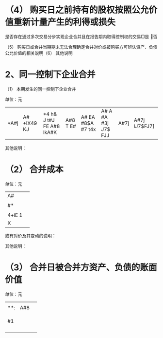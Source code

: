 # （4） 购买日之前持有的股权按照公允价值重新计量产生的利得或损失

是否存在通过多次交易分步实现企业合并且在报告期内取得控制权的交易□是 否

（5） 购买日或合并当期期末无法合理确定合并对价或被购买方可辨认资产、负债公允价值的相关说明（6） 其他说明

# 2、同一控制下企业合并

（1） 本期发生的同一控制下企业合并

单位：元  

<table><tr><td>*A#j</td><td>A# +IX49 KJ</td><td>*4 h&amp; J t#J FE A#8 IkA#K</td><td>A#8 T E#</td><td>A# EA #8$A #7 t4x</td><td>A# A #A #3j J7$ FJJ</td><td>A#7j</td><td>A#7j lJ7$FJ7]</td></tr></table>

其他说明：

# （2） 合并成本

单位：元  

<table><tr><td>A#</td><td></td></tr><tr><td></td><td></td></tr><tr><td>#*</td><td></td></tr><tr><td></td><td></td></tr><tr><td>4+iE 1</td><td></td></tr><tr><td> X</td><td></td></tr></table>

或有对价及其变动的说明：

其他说明：

# （3） 合并日被合并方资产、负债的账面价值

单位：元  

<table><tr><td rowspan="3">**:</td><td colspan="2"></td></tr><tr><td>A#8</td><td></td></tr><tr><td></td><td></td></tr><tr><td></td><td></td><td></td></tr><tr><td></td><td></td><td></td></tr><tr><td>#1</td><td></td><td></td></tr><tr><td></td><td></td><td></td></tr><tr><td></td><td></td><td></td></tr><tr><td></td><td></td><td></td></tr><tr><td></td><td></td><td></td></tr></table>